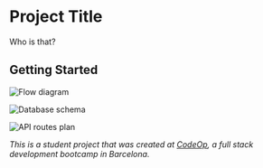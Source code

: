# Project Title
Who is that? 

## Getting Started

![Flow diagram]() 

![Database schema](link-to-image)

![API routes plan](link-to-image)














_This is a student project that was created at [CodeOp](http://codeop.tech), a full stack development bootcamp in Barcelona._
